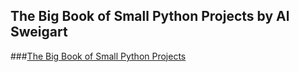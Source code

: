 ## The Big Book of Small Python Projects by  Al Sweigart
###[The Big Book of Small Python Projects](https://inventwithpython.com/bigbookpython/)



